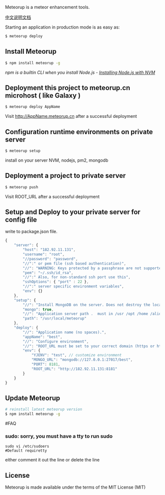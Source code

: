   

Meteorup is a meteor enhancement tools.

[中文说明文档](http://meteorup.cn/)

Starting an application in production mode is as easy as:

```bash
$ meteorup deploy
```

## Install Meteorup

```bash
$ npm install meteorup -g
```

*npm is a builtin CLI when you install Node.js - [Installing Node.js with NVM](https://keymetrics.io/2015/02/03/installing-node-js-and-io-js-with-nvm/)*

## Deployment this project to meteorup.cn microhost ( like Galaxy )

```bash
$ meteorup deploy AppName
```

Visit http://AppName.meteorup.cn after a successful deployment

## Configuration runtime environments on private server

```bash
$ meteorup setup
```

install on your server NVM, nodejs, pm2, mongodb

## Deployment a project to private server

```bash
$ meteorup push
```

Visit ROOT_URL after a successful deployment

## Setup and Deploy to your private server for config file
write to package.json file.
```js
{
    "server": {
        "host": "182.92.11.131",
        "username": "root",
        "//password": "password",
        "//":" or pem file (ssh based authentication)",
        "//": "WARNING: Keys protected by a passphrase are not supported",
        "pem": "~/.ssh/id_rsa",
        "//":" Also, for non-standard ssh port use this",
        "sshOptions": { "port" : 22 },
        "//":" server specific environment variables",
        "env": {}
    },
    "setup": {
		"//": "Install MongoDB on the server. Does not destroy the local MongoDB on future setups",
		"mongo": true,
		"//": "Application server path .  must in /usr /opt /home /alidata directory.",
		"path": "/usr/local/meteorup"
    },
    "deploy": {
		"//": "Application name (no spaces).",
		"appName": "best",
		"//": "Configure environment",
		"//": "ROOT_URL must be set to your correct domain (https or http)",
	    "env": {
			"YJENV": "test", // customize environment
            "MONGO_URL": "mongodb://127.0.0.1:27017/best",
			"PORT": 8181,
			"ROOT_URL": "http://182.92.11.131:8181"
		}
    } 
}
```

## Update Meteorup

```bash
# reinstall latest meteorup version
$ npm install meteorup -g
```

#FAQ

### sudo: sorry, you must have a tty to run sudo

```
sudo vi /etc/sudoers
#Default requiretty
```
either comment it out the line or delete the line


## License

Meteorup is made available under the terms of the MIT License (MIT)

